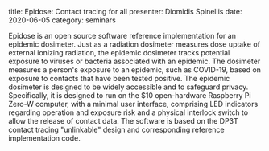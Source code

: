 title: Epidose: Contact tracing for all
presenter: Diomidis Spinellis
date: 2020-06-05
category: seminars

Epidose is an open source software reference implementation for an epidemic dosimeter. Just as a radiation dosimeter measures dose uptake of external ionizing radiation, the epidemic dosimeter tracks potential exposure to viruses or bacteria associated with an epidemic. The dosimeter measures a person's exposure to an epidemic, such as COVID-19, based on exposure to contacts that have been tested positive. The epidemic dosimeter is designed to be widely accessible and to safeguard privacy. Specifically, it is designed to run on the $10 open-hardware Raspberry Pi Zero-W computer, with a minimal user interface, comprising LED indicators regarding operation and exposure risk and a physical interlock switch to allow the release of contact data. The software is based on the DP3T contact tracing "unlinkable" design and corresponding reference implementation code.
